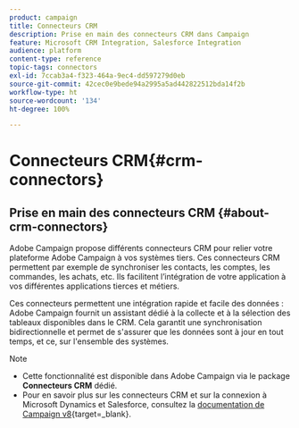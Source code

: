 ```yaml
---
product: campaign
title: Connecteurs CRM
description: Prise en main des connecteurs CRM dans Campaign
feature: Microsoft CRM Integration, Salesforce Integration
audience: platform
content-type: reference
topic-tags: connectors
exl-id: 7ccab3a4-f323-464a-9ec4-dd597279d0eb
source-git-commit: 42cec0e9bede94a2995a5ad442822512bda14f2b
workflow-type: ht
source-wordcount: '134'
ht-degree: 100%

---
```


# Connecteurs CRM{#crm-connectors}



## Prise en main des connecteurs CRM {#about-crm-connectors}

Adobe Campaign propose différents connecteurs CRM pour relier votre plateforme Adobe Campaign à vos systèmes tiers. Ces connecteurs CRM permettent par exemple de synchroniser les contacts, les comptes, les commandes, les achats, etc. Ils facilitent l’intégration de votre application à vos différentes applications tierces et métiers.

Ces connecteurs permettent une intégration rapide et facile des données : Adobe Campaign fournit un assistant dédié à la collecte et à la sélection des tableaux disponibles dans le CRM. Cela garantit une synchronisation bidirectionnelle et permet de s&#39;assurer que les données sont à jour en tout temps, et ce, sur l&#39;ensemble des systèmes.

>[!NOTE]
>
>* Cette fonctionnalité est disponible dans Adobe Campaign via le package **Connecteurs CRM** dédié.
>* Pour en savoir plus sur les connecteurs CRM et sur la connexion à Microsoft Dynamics et Salesforce, consultez la [documentation de Campaign v8](https://experienceleague.adobe.com/fr/docs/campaign/campaign-v8/connect/ac-crm/crm){target=_blank}.

<!--
### Compatible systems {#compatible-crm-systems-and-limitations}

Supported CRM and versions are detailed in Campaign [Compatibility matrix](../../rn/using/compatibility-matrix.md).

>[!NOTE]
>
>The CRM connectors only work with a secure URL (https).

### Implementation steps {#crm-implementation-steps}

Learn step-by-step procedure to connect Campaign and Microsoft Dynamics [in this section](../../platform/using/crm-ms-dynamics.md)


Learn step-by-step procedure to connect Campaign and Salesforce [in this section](../../platform/using/crm-sfdc.md)

-->
